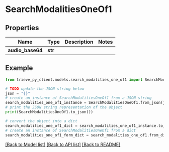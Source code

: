 # SearchModalitiesOneOf1


## Properties

Name | Type | Description | Notes
------------ | ------------- | ------------- | -------------
**audio_base64** | **str** |  | 

## Example

```python
from trieve_py_client.models.search_modalities_one_of1 import SearchModalitiesOneOf1

# TODO update the JSON string below
json = "{}"
# create an instance of SearchModalitiesOneOf1 from a JSON string
search_modalities_one_of1_instance = SearchModalitiesOneOf1.from_json(json)
# print the JSON string representation of the object
print(SearchModalitiesOneOf1.to_json())

# convert the object into a dict
search_modalities_one_of1_dict = search_modalities_one_of1_instance.to_dict()
# create an instance of SearchModalitiesOneOf1 from a dict
search_modalities_one_of1_form_dict = search_modalities_one_of1.from_dict(search_modalities_one_of1_dict)
```
[[Back to Model list]](../README.md#documentation-for-models) [[Back to API list]](../README.md#documentation-for-api-endpoints) [[Back to README]](../README.md)


